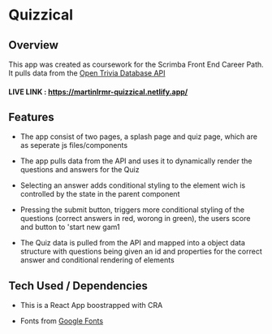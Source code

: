 # Quizzical

## Overview

This app was created as coursework for the Scrimba Front End Career Path. It pulls data from the
[Open Trivia Database API](https://opentdb.com/)

#### LIVE LINK : https://martinlrmr-quizzical.netlify.app/

## Features

- The app consist of two pages, a splash page and quiz page, which are as seperate js files/components

- The app pulls data from the API and uses it to dynamically render the questions and answers for the Quiz

- Selecting an answer adds conditional styling to the element wich is controlled by the state in the parent component

- Pressing the submit button, triggers more conditional styling of the questions (correct answers in red, worong in green), the users score and button to 'start new gam1

- The Quiz data is pulled from the API and mapped into a object data structure with questions being given an id and properties for the correct answer and conditional rendering of elements 

## Tech Used / Dependencies

- This is a React App boostrapped with CRA

- Fonts from [Google Fonts](https://fonts.google.com/)

